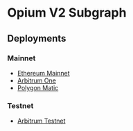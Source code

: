 # Opium V2 Subgraph

## Deployments

### Mainnet
- [Ethereum Mainnet](https://thegraph.com/hosted-service/subgraph/opiumprotocol/opium-v2-mainnet)
- [Arbitrum One](https://thegraph.com/hosted-service/subgraph/opiumprotocol/opium-v2-arbitrum-one)
- [Polygon Matic](https://api.thegraph.com/subgraphs/name/opiumprotocol/opium-v2-polygon)

### Testnet
- [Arbitrum Testnet](https://thegraph.com/hosted-service/subgraph/opiumprotocol/opium-v2-arbitrum-rinkeby)
